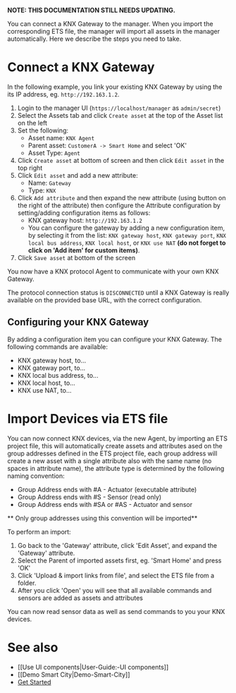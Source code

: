 **NOTE: THIS DOCUMENTATION STILL NEEDS UPDATING.**

You can connect a KNX Gateway to the manager. When you import the corresponding ETS file, the manager will import all assets in the manager automatically. Here we describe the steps you need to take.

# Connect a KNX Gateway

In the following example, you link your existing KNX Gateway by using the its IP address, eg. `http://192.163.1.2`.

1. Login to the manager UI (`https://localhost/manager` as `admin/secret`)
2. Select the Assets tab and click `Create asset` at the top of the Asset list on the left
3. Set the following:
   * Asset name: `KNX Agent`
   * Parent asset: `CustomerA -> Smart Home` and select 'OK'
   * Asset Type: `Agent`
4. Click `Create asset` at bottom of screen and then click `Edit asset` in the top right
5. Click `Edit asset` and add a new attribute:
   * Name: `Gateway`
   * Type: `KNX`
6. Click `Add attribute` and then expand the new attribute (using button on the right of the attribute) then configure the Attribute configuration by setting/adding configuration items as follows: 
   * KNX gateway host: `http://192.163.1.2`
   * You can configure the gateway by adding a new configuration item, by selecting it from the list: `KNX gateway host`, `KNX gateway port`, `KNX local bus address`, `KNX local host`, or `KNX use NAT` **(do not forget to click on 'Add item' for custom items)**.
7. Click `Save asset` at bottom of the screen

You now have a KNX protocol Agent to communicate with your own KNX Gateway.

The protocol connection status is `DISCONNECTED` until a KNX Gateway is really available on the provided base URL, with the correct configuration.

## Configuring your KNX Gateway ##

By adding a configuration item you can configure your KNX Gateway. The following commands are available:
- KNX gateway host, to...
- KNX gateway port, to...
- KNX local bus address, to...
- KNX local host, to...
- KNX use NAT, to...

# Import Devices via ETS file

You can now connect KNX devices, via the new Agent, by importing an ETS project file, this will automatically create assets and attributes ased on the group addresses defined in the ETS project file, each group address will create a new asset with a single attribute also with the same name (no spaces in attribute name), the attribute type is determined by the following naming convention:

* Group Address ends with #A - Actuator (executable attribute)
* Group Address ends with #S - Sensor (read only)
* Group Address ends with #SA or #AS - Actuator and sensor

** Only group addresses using this convention will be imported**

To perform an import:

1. Go back to the 'Gateway' attribute, click 'Edit Asset', and expand the 'Gateway' attribute.
2. Select the Parent of imported assets first, eg. 'Smart Home' and press 'OK'
3. Click 'Upload & import links from file', and select the ETS file from a folder.
4. After you click 'Open' you will see that all available commands and sensors are added as assets and attributes

You can now read sensor data as well as send commands to you your KNX devices.

# See also

- [[Use UI components|User-Guide:-UI components]]
- [[Demo Smart City|Demo-Smart-City]]
- [Get Started](https://openremote.io/get-started-manager/)